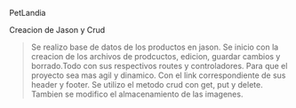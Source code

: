 PetLandia

Creacion de Jason y Crud

>Se realizo base de datos de los productos en jason. Se inicio con la creacion de los archivos de prodcuctos, edicion, guardar
>cambios y borrado.Todo con sus respectivos routes y controladores. Para que el proyecto sea mas agil y dinamico. Con el link
>correspondiente de sus header y footer. Se utilizo el metodo crud con get, put y delete. Tambien se modifico el almacenamiento
>de las imagenes.
